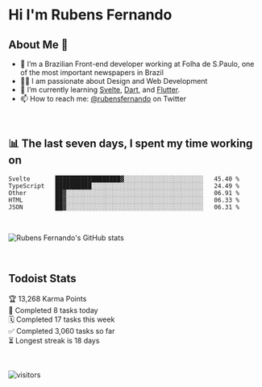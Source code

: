 # Hi I'm Rubens Fernando

## About Me 🚀

- 🌱 I’m a Brazilian Front-end developer working at Folha de S.Paulo, one of the most important newspapers in Brazil
- 👨‍💻 I am passionate about Design and Web Development
- 📖 I’m currently learning [Svelte](https://svelte.dev/), [Dart](https://dart.dev/), and [Flutter](https://flutter.dev/).
- 📫 How to reach me: [@rubensfernando](https://twitter.com/rubensfernando) on Twitter

<br />

## 📊 The last seven days, I spent my time working on

<!--START_SECTION:waka-->
```text
Svelte       ██████████████████▓░░░░░░░░░░░░░░░░░░░░░░   45.40 % 
TypeScript   ██████████░░░░░░░░░░░░░░░░░░░░░░░░░░░░░░░   24.49 % 
Other        ██▓░░░░░░░░░░░░░░░░░░░░░░░░░░░░░░░░░░░░░░   06.91 % 
HTML         ██▓░░░░░░░░░░░░░░░░░░░░░░░░░░░░░░░░░░░░░░   06.33 % 
JSON         ██▓░░░░░░░░░░░░░░░░░░░░░░░░░░░░░░░░░░░░░░   06.31 % 
```
<!--END_SECTION:waka-->

<br />

![Rubens Fernando's GitHub stats](https://github-readme-stats.vercel.app/api?username=rubensfernando&show_icons=true&hide_border=true)

<br />

## Todoist Stats

<!-- TODO-IST:START -->
🏆  13,268 Karma Points           
🌸  Completed 8 tasks today           
🗓  Completed 17 tasks this week           
✅  Completed 3,060 tasks so far           
⏳  Longest streak is 18 days
<!-- TODO-IST:END -->

<br>

![visitors](https://visitor-badge.laobi.icu/badge?page_id=rubensfernando.rubensfernando)

